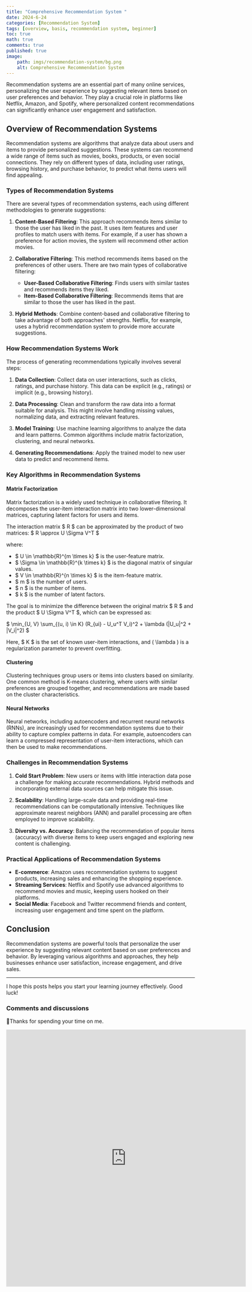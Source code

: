 ```yaml
---
title: "Comprehensive Recommendation System "
date: 2024-6-24
categories: [Recommendation System]
tags: [overview, basis, recommendation system, beginner]
toc: true
math: true
comments: true
published: true
image: 
    path: imgs/recommendation-system/bg.png
    alt: Comprehensive Recommendation System
---
```


Recommendation systems are an essential part of many online services, personalizing the user experience by suggesting relevant items based on user preferences and behavior. They play a crucial role in platforms like Netflix, Amazon, and Spotify, where personalized content recommendations can significantly enhance user engagement and satisfaction.

## Overview of Recommendation Systems

Recommendation systems are algorithms that analyze data about users and items to provide personalized suggestions. These systems can recommend a wide range of items such as movies, books, products, or even social connections. They rely on different types of data, including user ratings, browsing history, and purchase behavior, to predict what items users will find appealing.

### Types of Recommendation Systems

There are several types of recommendation systems, each using different methodologies to generate suggestions:

1. **Content-Based Filtering**: This approach recommends items similar to those the user has liked in the past. It uses item features and user profiles to match users with items. For example, if a user has shown a preference for action movies, the system will recommend other action movies.

2. **Collaborative Filtering**: This method recommends items based on the preferences of other users. There are two main types of collaborative filtering:
   - **User-Based Collaborative Filtering**: Finds users with similar tastes and recommends items they liked.
   - **Item-Based Collaborative Filtering**: Recommends items that are similar to those the user has liked in the past.

3. **Hybrid Methods**: Combine content-based and collaborative filtering to take advantage of both approaches' strengths. Netflix, for example, uses a hybrid recommendation system to provide more accurate suggestions.

### How Recommendation Systems Work

The process of generating recommendations typically involves several steps:

1. **Data Collection**: Collect data on user interactions, such as clicks, ratings, and purchase history. This data can be explicit (e.g., ratings) or implicit (e.g., browsing history).

2. **Data Processing**: Clean and transform the raw data into a format suitable for analysis. This might involve handling missing values, normalizing data, and extracting relevant features.

3. **Model Training**: Use machine learning algorithms to analyze the data and learn patterns. Common algorithms include matrix factorization, clustering, and neural networks.

4. **Generating Recommendations**: Apply the trained model to new user data to predict and recommend items.

### Key Algorithms in Recommendation Systems

#### Matrix Factorization

Matrix factorization is a widely used technique in collaborative filtering. It decomposes the user-item interaction matrix into two lower-dimensional matrices, capturing latent factors for users and items.

The interaction matrix $ R $ can be approximated by the product of two matrices:
$ R \approx U \Sigma V^T $

where:
- $ U \in \mathbb{R}^{m \times k} $ is the user-feature matrix.
- $ \Sigma \in \mathbb{R}^{k \times k} $ is the diagonal matrix of singular values.
- $ V \in \mathbb{R}^{n \times k} $ is the item-feature matrix.
- $ m $ is the number of users.
- $ n $ is the number of items.
- $ k $ is the number of latent factors.

The goal is to minimize the difference between the original matrix $ R $ and the product $ U \Sigma V^T $, which can be expressed as:

$ \min_{U, V} \sum_{(u, i) \in K} (R_{ui} - U_u^T V_i)^2 + \lambda (\|U_u\|^2 + \|V_i\|^2) $

Here, $ K $ is the set of known user-item interactions, and \( \lambda \) is a regularization parameter to prevent overfitting.

#### Clustering

Clustering techniques group users or items into clusters based on similarity. One common method is K-means clustering, where users with similar preferences are grouped together, and recommendations are made based on the cluster characteristics.

#### Neural Networks

Neural networks, including autoencoders and recurrent neural networks (RNNs), are increasingly used for recommendation systems due to their ability to capture complex patterns in data. For example, autoencoders can learn a compressed representation of user-item interactions, which can then be used to make recommendations.

### Challenges in Recommendation Systems

1. **Cold Start Problem**: New users or items with little interaction data pose a challenge for making accurate recommendations. Hybrid methods and incorporating external data sources can help mitigate this issue.

2. **Scalability**: Handling large-scale data and providing real-time recommendations can be computationally intensive. Techniques like approximate nearest neighbors (ANN) and parallel processing are often employed to improve scalability.

3. **Diversity vs. Accuracy**: Balancing the recommendation of popular items (accuracy) with diverse items to keep users engaged and exploring new content is challenging.

### Practical Applications of Recommendation Systems

- **E-commerce**: Amazon uses recommendation systems to suggest products, increasing sales and enhancing the shopping experience.
- **Streaming Services**: Netflix and Spotify use advanced algorithms to recommend movies and music, keeping users hooked on their platforms.
- **Social Media**: Facebook and Twitter recommend friends and content, increasing user engagement and time spent on the platform.

## Conclusion

Recommendation systems are powerful tools that personalize the user experience by suggesting relevant content based on user preferences and behavior. By leveraging various algorithms and approaches, they help businesses enhance user satisfaction, increase engagement, and drive sales.

---
I hope this posts helps you start your learning journey effectively. Good luck!

### Comments and discussions 

📍Thanks for spending your time on me.

<iframe src="https://forms.gle/DdmAidKFda4MUDfP6" width="640" height="686" frameborder="0" marginheight="0" marginwidth="0">🔃Đang tải…</iframe>